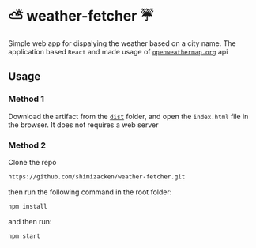 # ⛅️ weather-fetcher ☔️
Simple web app for dispalying the weather based on a city name. The application based `React` and made usage of [`openweathermap.org`](https://www.openweathermap.org/) api

## Usage
### Method 1  
Download the artifact from the [`dist`](https://github.com/shimizacken/weather-fetcher/tree/master/dist) folder, and open the `index.html` file in the browser. It does not requires a web server

### Method 2  
Clone the repo
```bash
https://github.com/shimizacken/weather-fetcher.git
```
then run the following command in the root folder:
```bash
npm install
```
and then run:
```bash
npm start
```